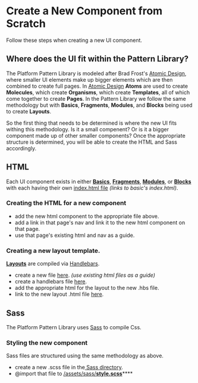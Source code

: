 # Create a New Component from Scratch

Follow these steps when creating a new UI component.

## Where does the UI fit within the Pattern Library?

The Platform Pattern Library is modeled after Brad Frost's [Atomic Design](http://atomicdesign.bradfrost.com/), where smaller UI elements make up bigger elements which are then combined to create full pages. In [Atomic Design](http://atomicdesign.bradfrost.com/) **Atoms** are used to create **Molecules**, which create **Organisms**, which create **Templates**, all of which come together to create **Pages**. In the Pattern Library we follow the same methodology but with **Basics**, **Fragments**, **Modules**, and **Blocks** being used to create **Layouts**.

So the first thing that needs to be determined is where the new UI fits withing this methodology. Is it a small compenent? Or is it a bigger component made up of other smaller components? Once the appropriate structure is determined, you will be able to create the HTML and Sass accordingly.

## HTML

Each UI component exists in either [**Basics**](http://preview.ushahidi.com/platform-pattern-library/master/assets/html/1_basics/), [**Fragments**](http://preview.ushahidi.com/platform-pattern-library/master/assets/html/2_fragments/), [**Modules**](http://preview.ushahidi.com/platform-pattern-library/master/assets/html/3_modules/), or [**Blocks**](http://preview.ushahidi.com/platform-pattern-library/master/assets/html/4_blocks/) with each having their own [index.html file](https://github.com/ushahidi/platform-pattern-library/tree/master/pattern-library/1_basics) _\(links to basic's index.html\)_.

### Creating the HTML for a new component

* add the new html component to the appropriate file above.
* add a link in that page's nav and link it to the new html component on that page.
* use that page's existing html and nav as a guide.

### Creating a new layout template.

[**Layouts**](http://preview.ushahidi.com/platform-pattern-library/master/assets/html/5_layouts/) are compiled via [Handlebars](https://handlebarsjs.com/).

* create a new file [here](https://github.com/ushahidi/platform-pattern-library/tree/master/pattern-library/5_layouts). _\(use existing html files as a guide\)_
* create a handlebars file [here](https://github.com/ushahidi/platform-pattern-library/tree/master/assets/templates). 
* add the appropriate html for the layout to the new .hbs file.
* link to the new layout .html file [here](https://github.com/ushahidi/platform-pattern-library/blob/master/pattern-library/5_layouts/index.html).

## Sass

The Platform Pattern Library uses [Sass](https://sass-lang.com/) to compile Css.

### Styling the new component

Sass files are structured using the same methodology as above.

* create a new .scss file in the[ Sass directory](https://github.com/ushahidi/platform-pattern-library/blob/master/assets/sass).
* @import that file to [/assets/sass/**style.scss**](https://github.com/ushahidi/platform-pattern-library/blob/master/assets/sass/style.scss)\*\*\*\*

